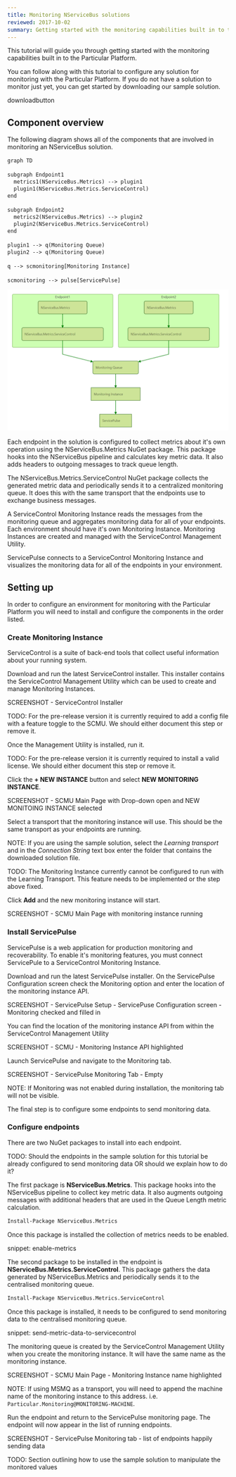 ```yaml
---
title: Monitoring NServiceBus solutions
reviewed: 2017-10-02
summary: Getting started with the monitoring capabilities built in to the Particular Platform.
---
```


This tutorial will guide you through getting started with the monitoring capabilities built in to the Particular Platform.

You can follow along with this tutorial to configure any solution for monitoring with the Particular Platform. If you do not have a solution to monitor just yet, you can get started by downloading our sample solution.

downloadbutton


## Component overview

The following diagram shows all of the components that are involved in monitoring an NServiceBus solution.

```mermaid
graph TD

subgraph Endpoint1
  metrics1(NServiceBus.Metrics) --> plugin1
  plugin1(NServiceBus.Metrics.ServiceControl)
end

subgraph Endpoint2
  metrics2(NServiceBus.Metrics) --> plugin2
  plugin2(NServiceBus.Metrics.ServiceControl) 
end

plugin1 --> q(Monitoring Queue)
plugin2 --> q(Monitoring Queue)

q --> scmonitoring[Monitoring Instance]

scmonitoring --> pulse[ServicePulse]
```

![the above renders like this](component-overview.png)

Each endpoint in the solution is configured to collect metrics about it's own operation using the NServiceBus.Metrics NuGet package. This package hooks into the NServiceBus pipeline and calculates key metric data. It also adds headers to outgoing messages to track queue length.

The NServiceBus.Metrics.ServiceControl NuGet package collects the generated metric data and periodically sends it to a centralized monitoring queue. It does this with the same transport that the endpoints use to exchange business messages.

A ServiceControl Monitoring Instance reads the messages from the monitoring queue and aggregates monitoring data for all of your endpoints. Each environment should have it's own Monitoring Instance. Monitoring Instances are created and managed with the ServiceControl Management Utility. 

ServicePulse connects to a ServiceControl Monitoring Instance and visualizes the monitoring data for all of the endpoints in your environment.


## Setting up

In order to configure an environment for monitoring with the Particular Platform you will need to install and configure the components in the order listed.


### Create Monitoring Instance

ServiceControl is a suite of back-end tools that collect useful information about your running system.

Download and run the latest ServiceControl installer. This installer contains the ServiceControl Management Utility which can be used to create and manage Monitoring Instances. 

SCREENSHOT - ServiceControl Installer

TODO: For the pre-release version it is currently required to add a config file with a feature toggle to the SCMU. We should either document this step or remove it.

Once the Management Utility is installed, run it.

TODO: For the pre-release version it is currently required to install a valid license. We should either document this step or remove it.

Click the **+ NEW INSTANCE** button and select **NEW MONITORING INSTANCE**.

SCREENSHOT - SCMU Main Page with Drop-down open and NEW MONITOING INSTANCE selected

Select a transport that the monitoring instance will use. This should be the same transport as your endpoints are running.

NOTE: If you are using the sample solution, select the _Learning transport_ and in the _Connection String_ text box enter the folder that contains  the downloaded solution file.

TODO: The Monitoring Instance currently cannot be configured to run with the Learning Transport. This feature needs to be implemented or the step above fixed.

Click **Add** and the new monitoring instance will start.

SCREENSHOT - SCMU Main Page with monitoring instance running


### Install ServicePulse

ServicePulse is a web application for production monitoring and recoverability. To enable it's monitoring features, you must connect ServicePule to a ServiceControl Monitoring Instance.

Download and run the latest ServicePulse installer. On the ServicePulse Configuration screen check the Monitoring option and enter the location of the monitoring instance API.

SCREENSHOT - ServicePulse Setup - ServicePuse Configuration screen - Monitoring checked and filled in

You can find the location of the monitoring instance API from within the ServiceControl Management Utility

SCREENSHOT - SCMU - Monitoring Instance API highlighted

Launch ServicePulse and navigate to the Monitoring tab.

SCREENSHOT - ServicePulse Monitoring Tab - Empty

NOTE: If Monitoring was not enabled during installation, the monitoring tab will not be visible.

The final step is to configure some endpoints to send monitoring data.


### Configure endpoints

There are two NuGet packages to install into each endpoint. 

TODO: Should the endpoints in the sample solution for this tutorial be already configured to send monitoring data OR should we explain how to do it?

The first package is **NServiceBus.Metrics**. This package hooks into the NServiceBus pipeline to collect key metric data. It also augments outgoing messages with additional headers that are used in the Queue Length metric calculation.

```ps
Install-Package NServiceBus.Metrics
```

Once this package is installed the collection of metrics needs to be enabled.

snippet: enable-metrics

The second package to be installed in the endpoint is **NServiceBus.Metrics.ServiceControl**. This package gathers the data generated by NServiceBus.Metrics and periodically sends it to the centralised monitoring queue.

```ps
Install-Package NServiceBus.Metrics.ServiceControl
```

Once this package is installed, it needs to be configured to send monitoring data to the centralised monitoring queue. 

snippet: send-metric-data-to-servicecontrol

The monitoring queue is created by the ServiceControl Management Utility when you create the monitoring instance. It will have the same name as the monitoring instance.

SCREENSHOT - SCMU Main Page - Monitoring Instance name highlighted

NOTE: If using MSMQ as a transport, you will need to append the machine name of the monitoring instance to this address. i.e. `Particular.Monitoring@MONITORING-MACHINE`.

Run the endpoint and return to the ServicePulse monitoring page. The endpoint will now appear in the list of running endpoints.

SCREENSHOT - ServicePulse Monitoring tab - list of endpoints happily sending data

TODO: Section outlining how to use the sample solution to manipulate the monitored values